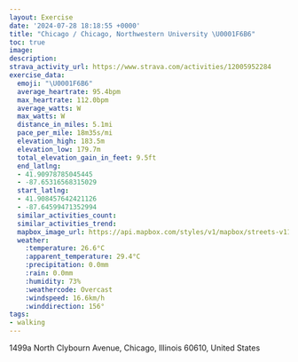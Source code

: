 ```yaml
---
layout: Exercise
date: '2024-07-28 18:18:55 +0000'
title: "Chicago / Chicago, Northwestern University \U0001F6B6"
toc: true
image:
description:
strava_activity_url: https://www.strava.com/activities/12005952284
exercise_data:
  emoji: "\U0001F6B6"
  average_heartrate: 95.4bpm
  max_heartrate: 112.0bpm
  average_watts: W
  max_watts: W
  distance_in_miles: 5.1mi
  pace_per_mile: 18m35s/mi
  elevation_high: 183.5m
  elevation_low: 179.7m
  total_elevation_gain_in_feet: 9.5ft
  end_latlng:
  - 41.90978785045445
  - -87.65316568315029
  start_latlng:
  - 41.908457642421126
  - -87.64599471352994
  similar_activities_count:
  similar_activities_trend:
  mapbox_image_url: https://api.mapbox.com/styles/v1/mapbox/streets-v11/static/path-5+787af2-1.0(ebx~Fzc%7DuOr%40eAd%40%7B%40DAd%40s%40n%40gATY%5Eu%40%5Ee%40fA%7BA%60AeBdHuKl%40gARq%40Bu%40EuCBe%40AQ%3F%5DCy%40D%5B%40cBI%7DDDgDEuECsEE%7BADqBAwBLoABq%40A%7BH%40o%40Fc%40NOVKVAdA%40GZ%3F%60%40Ki%40gAQv%40C%5EK~%40i%40l%40YbG%7BBzAe%40x%40_%40vEaBbK%7DDfC_ALKHQL_BJg%40LWROXIh%40EdFIJGJe%40LO%5EKl%40CUp%40%40B_Bb%40oAGgDD_BGQBWFsAh%40i%40LIHCPHfB%3FXEd%40KZKROPWRo%40VuBj%40_%40TaAr%40%5DNoCt%40oCbAuBp%40%7DB%60Ak%40%5Ee%40RcAZ%7B%40Rm%40HeAFQHKLMh%40KpCIZAND%60NAXCRKJWDkFDe%40BYFMPGj%40A~%40DxBC%5CGTGDOD_BY%3FSBZCJIDe%40DOJEJANFzBJ~O%3Fv%40EXONa%40FkB%3FaCHcD%40%5DFIPCp%40FzGBvOBdFAx%40FNARHLr%40j%40p%40ZnA%7C%40BDAHFL%40JCLIRsBbDYh%40CN%3FLPt%40%40VKd%40Yn%40qCz%40QBKXIj%40Ej%40AjDDDF%40dAELBHFFVBj%40BzBCv%40K%5ESPi%40JOHKPER),pin-s-s+e5b22e(-87.64494,41.90771),pin-s-f+89ae00(-87.65141999999993,41.90986000000001)/auto/800x800?access_token=pk.eyJ1Ijoiam9zaGJlY2ttYW4iLCJhIjoiY205eWR2aDd1MWZ6djJrbXc4a3M0bWZleiJ9.XiG9OWkNcZk2QzjJbxLB4A
  weather:
    :temperature: 26.6°C
    :apparent_temperature: 29.4°C
    :precipitation: 0.0mm
    :rain: 0.0mm
    :humidity: 73%
    :weathercode: Overcast
    :windspeed: 16.6km/h
    :winddirection: 156°
tags:
- walking
---
```

1499a North Clybourn Avenue, Chicago, Illinois 60610, United States
